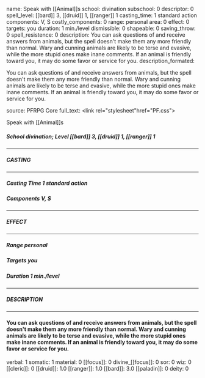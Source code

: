 name: Speak with [[Animal]]s
school: divination
subschool: 0
descriptor: 0
spell_level: [[bard]] 3, [[druid]] 1, [[ranger]] 1
casting_time: 1 standard action
components: V, S
costly_components: 0
range: personal
area: 0
effect: 0
targets: you
duration: 1 min./level
dismissible: 0
shapeable: 0
saving_throw: 0
spell_resistence: 0
description: You can ask questions of and receive answers from animals, but the spell doesn't make them any more friendly than normal. Wary and cunning animals are likely to be terse and evasive, while the more stupid ones make inane comments. If an animal is friendly toward you, it may do some favor or service for you.
description_formated: <p>You can ask questions of and receive answers from animals, but the spell doesn't make them any more friendly than normal. Wary and cunning animals are likely to be terse and evasive, while the more stupid ones make inane comments. If an animal is friendly toward you, it may do some favor or service for you.</p>
source: PFRPG Core
full_text: <link rel="stylesheet"href="PF.css"><div class="heading"><p class="alignleft">Speak with [[Animal]]s</p><div style="clear: both;"></div></div><div><h5><b>School </b>divination; <b>Level </b>[[bard]] 3, [[druid]] 1, [[ranger]] 1</h5></div><hr/><div><h5><b>CASTING</b></h5></div><hr/><div><h5><b>Casting Time </b>1 standard action</h5><h5><b>Components </b>V, S</h5></div><hr/><div><h5><b>EFFECT</b></h5></div><hr/><div><h5><b>Range </b>personal</h5><h5><b>Targets </b>you</h5><h5><b>Duration </b>1 min./level</h5></div><hr/><div><h5><b>DESCRIPTION</b></h5></div><hr/><div><h4><p>You can ask questions of and receive answers from animals, but the spell doesn't make them any more friendly than normal. Wary and cunning animals are likely to be terse and evasive, while the more stupid ones make inane comments. If an animal is friendly toward you, it may do some favor or service for you.</p></h4></div>
verbal: 1
somatic: 1
material: 0
[[focus]]: 0
divine_[[focus]]: 0
sor: 0
wiz: 0
[[cleric]]: 0
[[druid]]: 1.0
[[ranger]]: 1.0
[[bard]]: 3.0
[[paladin]]: 0
deity: 0
